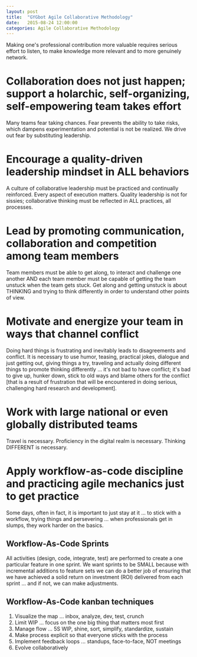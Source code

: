 ```yaml
---
layout: post
title:  "GYGbot Agile Collaborative Methodology"
date:   2015-08-24 12:00:00
categories: Agile Collaborative Methodology
---
```


Making one's professional contribution more valuable requires serious effort to listen, to make knowledge more relevant and to more genuinely network.  

# Collaboration does not just happen; support a holarchic, self-organizing, self-empowering team takes effort
Many teams fear taking chances. Fear prevents the ability to take risks, which dampens experimentation and potential is not be realized. We drive out fear by substituting leadership.

# Encourage a quality-driven leadership mindset in ALL behaviors
A culture of collaborative leadership must be practiced and continually reinforced. Every aspect of execution matters. Quality leadership is not for sissies; collaborative thinking must be reflected in ALL practices, all processes.

# Lead by promoting communication, collaboration and competition among team members
Team members must be able to get along, to interact and challenge one another AND each team member must be capable of getting the team unstuck when the team gets stuck.  Get along and getting unstuck is about THINKING and trying to think differently in order to understand other points of view.  

# Motivate and energize your team in ways that channel conflict
Doing hard things is frustrating and inevitably leads to disagreements and conflict. It is necessary to use humor, teasing, practical jokes, dialogue and just getting out, giving things a try, traveling and actually doing different things to promote thinking differently ... it's not bad to have conflict; it's bad to give up, hunker down, stick to old ways and blame others for the conflict [that is a result of frustration that will be encountered in doing serious, challenging hard research and development].

# Work with large national or even globally distributed teams
Travel is necessary. Proficiency in the digital realm is necessary. Thinking DIFFERENT is necessary.

# Apply workflow-as-code discipline and practicing agile mechanics just to get practice
Some days, often in fact, it is important to just stay at it ... to stick with a workflow, trying things and persevering ... when professionals get in slumps, they work harder on the basics.

## Workflow-As-Code Sprints
All activities (design, code, integrate, test) are performed to create a one particular feature in one sprint.  We want sprints to be SMALL because with incremental additions to feature sets we can do a better job of ensuring that we have achieved a solid return on investment (ROI) delivered from each sprint ... and if not, we can make adjustments.

## Workflow-As-Code kanban techniques
1. Visualize the map ... inbox, analyze, dev, test, crunch
2. Limit WIP ... focus on the one big thing that matters most first
3. Manage flow ... 5S WIP, shine, sort, simplify, standardize, sustain
4. Make process explicit so that everyone sticks with the process
5. Implement feedback loops ... standups, face-to-face, NOT meetings
6. Evolve collaboratively
